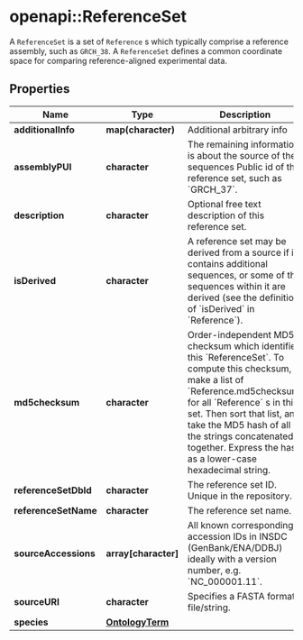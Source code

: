 # openapi::ReferenceSet

A `ReferenceSet` is a set of `Reference` s which typically comprise a reference assembly, such as `GRCH_38`. A `ReferenceSet` defines a common coordinate space for comparing reference-aligned experimental data.
## Properties
Name | Type | Description | Notes
------------ | ------------- | ------------- | -------------
**additionalInfo** | **map(character)** | Additional arbitrary info | [optional] 
**assemblyPUI** | **character** | The remaining information is about the source of the sequences Public id of this reference set, such as &#x60;GRCH_37&#x60;. | [optional] 
**description** | **character** | Optional free text description of this reference set. | [optional] 
**isDerived** | **character** | A reference set may be derived from a source if it contains additional sequences, or some of the sequences within it are derived (see the definition of &#x60;isDerived&#x60; in &#x60;Reference&#x60;). | [optional] 
**md5checksum** | **character** | Order-independent MD5 checksum which identifies this &#x60;ReferenceSet&#x60;.  To compute this checksum, make a list of &#x60;Reference.md5checksum&#x60; for all &#x60;Reference&#x60; s in this set. Then sort that list, and take the MD5 hash of all the strings concatenated together. Express the hash as a lower-case hexadecimal string. | [optional] 
**referenceSetDbId** | **character** | The reference set ID. Unique in the repository. | [optional] 
**referenceSetName** | **character** | The reference set name. | [optional] 
**sourceAccessions** | **array[character]** | All known corresponding accession IDs in INSDC (GenBank/ENA/DDBJ) ideally with a version number, e.g. &#x60;NC_000001.11&#x60;. | [optional] 
**sourceURI** | **character** | Specifies a FASTA format file/string. | [optional] 
**species** | [**OntologyTerm**](OntologyTerm.md) |  | [optional] 


